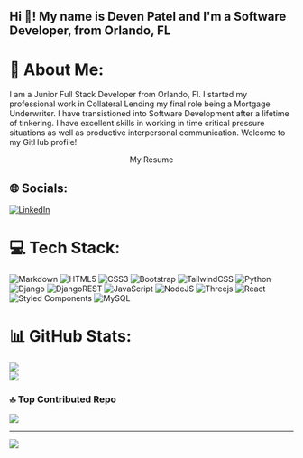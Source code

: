 <h2 align="left">Hi 👋! My name is Deven Patel and I'm a Software Developer, from Orlando, FL</h2>

###

<!-- <img align="right" height="150" src="https://avatars.githubusercontent.com/u/122069890?v=4"  /> -->

# 💫 About Me:
I am a Junior Full Stack Developer from Orlando, Fl. I started my professional work in Collateral Lending my final role being a Mortgage Underwriter. I have transistioned into Software Development after a lifetime of tinkering. I have excellent skills in working in time critical pressure situations as well as productive interpersonal communication. Welcome to my GitHub profile!

<p align='center'>
  <a href'' > My Resume</a>
</p>


## 🌐 Socials:
[![LinkedIn](https://img.shields.io/badge/LinkedIn-%230077B5.svg?logo=linkedin&logoColor=white)](https://linkedin.com/in/devenhjpatel) 

# 💻 Tech Stack:
![Markdown](https://img.shields.io/badge/markdown-%23000000.svg?style=plastic&logo=markdown&logoColor=white) 
![HTML5](https://img.shields.io/badge/html5-%23E34F26.svg?style=plastic&logo=html5&logoColor=white) 
![CSS3](https://img.shields.io/badge/css3-%231572B6.svg?style=plastic&logo=css3&logoColor=white) 
![Bootstrap](https://img.shields.io/badge/bootstrap-%23563D7C.svg?style=plastic&logo=bootstrap&logoColor=white) 
![TailwindCSS](https://img.shields.io/badge/tailwindcss-%2338B2AC.svg?style=plastic&logo=tailwind-css&logoColor=white)
![Python](https://img.shields.io/badge/python-3670A0?style=plastic&logo=python&logoColor=ffdd54) 
![Django](https://img.shields.io/badge/django-%23092E20.svg?style=plastic&logo=django&logoColor=white) 
![DjangoREST](https://img.shields.io/badge/DJANGO-REST-ff1709?style=plastic&logo=django&logoColor=white&color=ff1709&labelColor=gray)
![JavaScript](https://img.shields.io/badge/javascript-%23323330.svg?style=plastic&logo=javascript&logoColor=%23F7DF1E) 
![NodeJS](https://img.shields.io/badge/node.js-6DA55F?style=plastic&logo=node.js&logoColor=white) 
![Threejs](https://img.shields.io/badge/threejs-black?style=plastic&logo=three.js&logoColor=white) 
![React](https://img.shields.io/badge/react-%2320232a.svg?style=plastic&logo=react&logoColor=%2361DAFB)
![Styled Components](https://img.shields.io/badge/styled--components-DB7093?style=plastic&logo=styled-components&logoColor=white)
![MySQL](https://img.shields.io/badge/mysql-%2300f.svg?style=plastic&logo=mysql&logoColor=white) 
# 📊 GitHub Stats:

![](https://github-readme-streak-stats.herokuapp.com/?user=DevenPatel19&theme=dark&hide_border=false)<br/>
![](https://github-readme-stats.vercel.app/api/top-langs/?username=DevenPatel19&theme=dark&hide_border=false&include_all_commits=true&count_private=true&layout=compact)


### 🔝 Top Contributed Repo
![](https://github-contributor-stats.vercel.app/api?username=DevenPatel19&limit=5&theme=dracula&combine_all_yearly_contributions=true)

---
[![](https://visitcount.itsvg.in/api?id=DevenPatel19&icon=0&color=6)](https://visitcount.itsvg.in)


<!--
**DevenPatel19/DevenPatel19** is a ✨ _special_ ✨ repository because its `README.md` (this file) appears on your GitHub profile.

Here are some ideas to get you started:

- 🔭 I’m currently working on ...
- 🌱 I’m currently learning ...
- 👯 I’m looking to collaborate on ...
- 🤔 I’m looking for help with ...
- 💬 Ask me about ...
- 📫 How to reach me: ...
- 😄 Pronouns: ...
- ⚡ Fun fact: ...
-->

